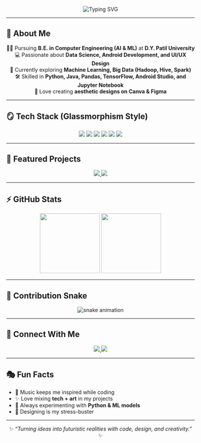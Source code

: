 <!-- 🚀 Futuristic GitHub Profile README with Glassmorphism & Animations -->

<p align="center">
  <img src="https://readme-typing-svg.herokuapp.com?font=Orbitron&size=28&duration=3000&color=00F0FF&center=true&vCenter=true&lines=Hey+👋+I'm+Gaurang;AI+%26+ML+Engineer;Data+Science+Enthusiast;Android+Developer;UI%2FUX+Explorer" alt="Typing SVG" />
</p>

---

## 🌌 About Me  

<div align="center">

🧑‍🎓 Pursuing **B.E. in Computer Engineering (AI & ML)** at **D.Y. Patil University**  
💻 Passionate about **Data Science, Android Development, and UI/UX Design**  
🚀 Currently exploring **Machine Learning, Big Data (Hadoop, Hive, Spark)**  
🛠️ Skilled in **Python, Java, Pandas, TensorFlow, Android Studio, and Jupyter Notebook**  
🎨 Love creating **aesthetic designs on Canva & Figma**  

</div>

---

## 🪞 Tech Stack (Glassmorphism Style)

<p align="center">
  <img src="https://img.shields.io/badge/-Python-0d1117?style=for-the-badge&logo=python&logoColor=00f0ff&labelColor=1a1a1a&color=1a1a1a" />
  <img src="https://img.shields.io/badge/-Java-0d1117?style=for-the-badge&logo=openjdk&logoColor=ff0066&labelColor=1a1a1a&color=1a1a1a" />
  <img src="https://img.shields.io/badge/-TensorFlow-0d1117?style=for-the-badge&logo=tensorflow&logoColor=ff8800&labelColor=1a1a1a&color=1a1a1a" />
  <img src="https://img.shields.io/badge/-Android_Studio-0d1117?style=for-the-badge&logo=androidstudio&logoColor=00ff88&labelColor=1a1a1a&color=1a1a1a" />
  <img src="https://img.shields.io/badge/-Pandas-0d1117?style=for-the-badge&logo=pandas&logoColor=00f0ff&labelColor=1a1a1a&color=1a1a1a" />
  <img src="https://img.shields.io/badge/-Jupyter-0d1117?style=for-the-badge&logo=jupyter&logoColor=ffaa00&labelColor=1a1a1a&color=1a1a1a" />
</p>

---

## 🚀 Featured Projects  

<p align="center">
  <a href="https://github.com/gaurangrane/SnakeXenzia-Android">
    <img src="https://github-readme-stats.vercel.app/api/pin/?username=gaurangrane&repo=SnakeXenzia-Android&theme=radical&bg_color=0d1117&title_color=00f0ff&icon_color=ff0088&text_color=ffffff&hide_border=true" />
  </a>
  <a href="https://github.com/gaurangrane/QuizApp-Java">
    <img src="https://github-readme-stats.vercel.app/api/pin/?username=gaurangrane&repo=QuizApp-Java&theme=radical&bg_color=0d1117&title_color=00f0ff&icon_color=ff0088&text_color=ffffff&hide_border=true" />
  </a>
</p>

---

## ⚡ GitHub Stats  

<p align="center">
  <img src="https://github-readme-stats.vercel.app/api?username=gaurangrane&show_icons=true&theme=radical&hide_border=true&bg_color=0d1117&title_color=00f0ff&icon_color=ff0088&text_color=ffffff" height="160"/>
  <img src="https://github-readme-streak-stats.herokuapp.com/?user=gaurangrane&theme=radical&hide_border=true&background=0d1117&ring=ff0088&fire=00f0ff&currStreakLabel=ffffff" height="160"/>
</p>

---

## 🐍 Contribution Snake  

<p align="center">
  <img src="https://github.com/gaurangrane/gaurangrane/blob/output/github-contribution-grid-snake.svg" alt="snake animation" />
</p>

---

## 🌟 Connect With Me  

<p align="center">
  <a href="https://www.linkedin.com/in/gaurang-r-452139209/">
    <img src="https://img.shields.io/badge/-LinkedIn-0A66C2?style=for-the-badge&logo=linkedin&logoColor=white" />
  </a>
  <a href="mailto:gaurangrane2004@gmail.com">
    <img src="https://img.shields.io/badge/-Email-D14836?style=for-the-badge&logo=gmail&logoColor=white" />
  </a>
</p>

---

## 🎭 Fun Facts  

- 🎵 Music keeps me inspired while coding  
- ✨ Love mixing **tech + art** in my projects  
- 🐍 Always experimenting with **Python & ML models**  
- 🎨 Designing is my stress-buster  

---

<div align="center">
  
✨ *“Turning ideas into futuristic realities with code, design, and creativity.”* ✨  

</div>
